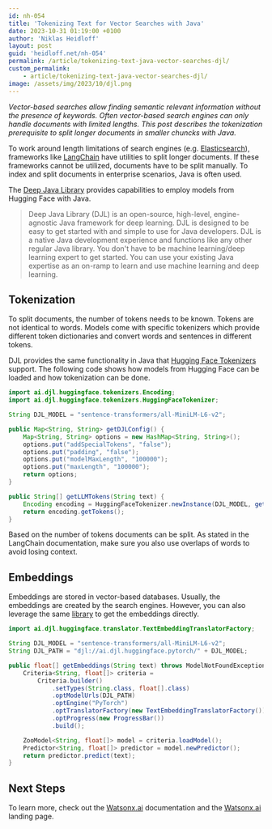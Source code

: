 ```yaml
---
id: nh-054
title: 'Tokenizing Text for Vector Searches with Java'
date: 2023-10-31 01:19:00 +0100
author: 'Niklas Heidloff'
layout: post
guid: 'heidloff.net/nh-054'
permalink: /article/tokenizing-text-java-vector-searches-djl/
custom_permalink:
    - article/tokenizing-text-java-vector-searches-djl/
image: /assets/img/2023/10/djl.png
---
```


*Vector-based searches allow finding semantic relevant information without the presence of keywords. Often vector-based search engines can only handle documents with limited lengths. This post describes the tokenization prerequisite to split longer documents in smaller chuncks with Java.*

To work around length limitations of search engines (e.g. [Elasticsearch](https://www.elastic.co/guide/en/machine-learning/current/ml-nlp-limitations.html)), frameworks like [LangChain](https://python.langchain.com/docs/modules/data_connection/document_transformers/) have utilities to split longer documents. If these frameworks cannot be utilized, documents have to be split manually. To index and split documents in enterprise scenarios, Java is often used.

The [Deep Java Library](https://djl.ai/) provides capabilities to employ models from Hugging Face with Java.

> Deep Java Library (DJL) is an open-source, high-level, engine-agnostic Java framework for deep learning. DJL is designed to be easy to get started with and simple to use for Java developers. DJL is a native Java development experience and functions like any other regular Java library. You don't have to be machine learning/deep learning expert to get started. You can use your existing Java expertise as an on-ramp to learn and use machine learning and deep learning.

## Tokenization

To split documents, the number of tokens needs to be known. Tokens are not identical to words. Models come with specific tokenizers which provide different token dictionaries and convert words and sentences in different tokens.

DJL provides the same functionality in Java that [Hugging Face Tokenizers](https://huggingface.co/docs/tokenizers/index) support. The following code shows how models from Hugging Face can be loaded and how tokenization can be done.

```java
import ai.djl.huggingface.tokenizers.Encoding;
import ai.djl.huggingface.tokenizers.HuggingFaceTokenizer;

String DJL_MODEL = "sentence-transformers/all-MiniLM-L6-v2";

public Map<String, String> getDJLConfig() {
    Map<String, String> options = new HashMap<String, String>();
    options.put("addSpecialTokens", "false");
    options.put("padding", "false");
    options.put("modelMaxLength", "100000");
    options.put("maxLength", "100000");
    return options;
}

public String[] getLLMTokens(String text) {
    Encoding encoding = HuggingFaceTokenizer.newInstance(DJL_MODEL, getDJLConfig()).encode(text);
    return encoding.getTokens();
}
```

Based on the number of tokens documents can be split. As stated in the LangChain documentation, make sure you also use overlaps of words to avoid losing context.

## Embeddings

Embeddings are stored in vector-based databases. Usually, the embeddings are created by the search engines. However, you can also leverage the same [library](https://github.com/deepjavalibrary/djl-demo/blob/master/huggingface/nlp/src/main/java/com/examples/TextEmbedding.java) to get the embeddings directly.

```java
import ai.djl.huggingface.translator.TextEmbeddingTranslatorFactory;

String DJL_MODEL = "sentence-transformers/all-MiniLM-L6-v2";
String DJL_PATH = "djl://ai.djl.huggingface.pytorch/" + DJL_MODEL;

public float[] getEmbeddings(String text) throws ModelNotFoundException, MalformedModelException, IOException, TranslateException {
    Criteria<String, float[]> criteria =
        Criteria.builder()
            .setTypes(String.class, float[].class)
            .optModelUrls(DJL_PATH)
            .optEngine("PyTorch")
            .optTranslatorFactory(new TextEmbeddingTranslatorFactory())
            .optProgress(new ProgressBar())
            .build();

    ZooModel<String, float[]> model = criteria.loadModel();
    Predictor<String, float[]> predictor = model.newPredictor();
    return predictor.predict(text);
}
```

## Next Steps

To learn more, check out the [Watsonx.ai](https://eu-de.dataplatform.cloud.ibm.com/docs/content/wsj/analyze-data/fm-overview.html?context=wx&audience=wdp) documentation and the [Watsonx.ai](https://www.ibm.com/products/watsonx-ai) landing page.